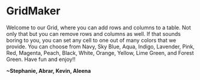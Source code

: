 # GridMaker
Welcome to our Grid, where you can add rows and columns to a table. Not only that but you can remove rows and columns as well. If that sounds boring to you, you can set any cell to one out of many colors that we provide. You can choose from Navy, Sky Blue, Aqua, Indigo, Lavender, Pink, Red, Magenta, Peach, Black, White, Orange, Yellow, Lime Green, and Forest Green. Have fun and enjoy!!

<b> ~Stephanie, Abrar, Kevin, Aleena <b>